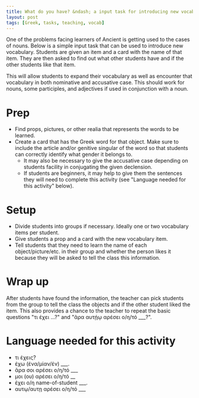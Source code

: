 ```yaml
---
title: What do you have? &ndash; a input task for introducing new vocab in Greek
layout: post
tags: [Greek, tasks, teaching, vocab]
---
```


One of the problems facing learners of Ancient is getting used to the cases of nouns. Below is a simple input task that can be used to introduce new vocabulary. Students are given an item and a card with the name of that item. They are then asked to find out what other students have and if the other students like that item.

This will allow students to expand their vocabulary as well as encounter that vocabulary in both nominative and accusative case. This should work for nouns, some participles, and adjectives if used in conjunction with a noun.

# Prep

* Find props, pictures, or other realia that represents the words to be learned.
* Create a card that has the Greek word for that object. Make sure to include the article and/or genitive singular of the word so that students can correctly identify what gender it belongs to.
	* It may also be necessary to give the accusative case depending on students facility in conjugating the given declension.
	* If students are beginners, it may help to give them the sentences they will need to complete this activity (see "Language needed for this activity" below).

# Setup

* Divide students into groups if necessary. Ideally one or two vocabulary items per student.
* Give students a prop and a card with the new vocabulary item.
* Tell students that they need to learn the name of each object/picture/etc. in their group and whether the person likes it because they will be asked to tell the class this information.

# Wrap up

After students have found the information, the teacher can pick students from the group to tell the class the objects and if the other student liked the item. This also provides a chance to the teacher to repeat the basic questions "τι έχει ...?" and "ᾶρα αυτῄῳ αρέσει ο/η/τό ___?".  

# Language needed for this activity

* τι έχεις?
* έχω (ένα/μίαν/έν) ___.
* ᾶρα σοι αρέσει ο/η/τό ___
* μοι (ου) αρέσει ο/η/τό __ 
* έχει ο/η name-of-student ___.
* αυτῳ/αυτῃ αρέσει ο/η/τό ___